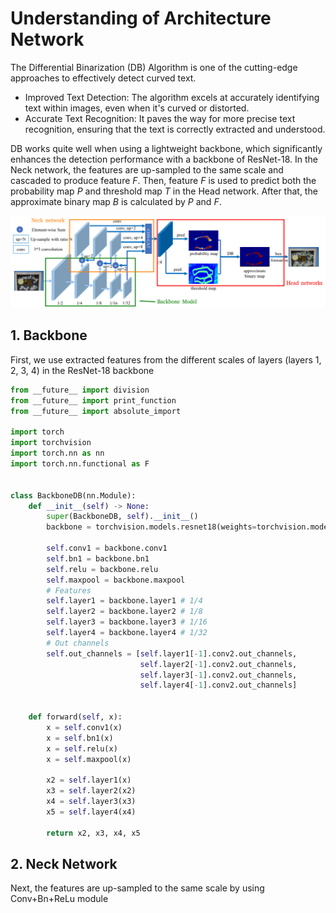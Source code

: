 # Understanding of Architecture Network

The Differential Binarization (DB) Algorithm is one of the cutting-edge approaches to effectively detect curved text. 
+ Improved Text Detection: The algorithm excels at accurately identifying text within images, even when it's curved or distorted.
+ Accurate Text Recognition: It paves the way for more precise text recognition, ensuring that the text is correctly extracted and understood.
  
DB works quite well when using a lightweight backbone, which significantly enhances the detection performance with a backbone of ResNet-18. In the Neck network, the features are up-sampled to the same scale and cascaded to produce feature $F$. Then, feature $F$ is used to predict both the probability map $P$ and threshold map $T$ in the Head network.
After that, the approximate binary map $B$ is calculated by $P$ and $F$.

<p align="center">
    <img src="../../images/architecture.png">
</p>

## 1. Backbone

First, we use extracted features from the different scales of layers (layers 1, 2, 3, 4) in the ResNet-18 backbone

```python
from __future__ import division
from __future__ import print_function
from __future__ import absolute_import

import torch
import torchvision
import torch.nn as nn
import torch.nn.functional as F


class BackboneDB(nn.Module):
    def __init__(self) -> None:
        super(BackboneDB, self).__init__()
        backbone = torchvision.models.resnet18(weights=torchvision.models.ResNet18_Weights.DEFAULT)

        self.conv1 = backbone.conv1
        self.bn1 = backbone.bn1
        self.relu = backbone.relu
        self.maxpool = backbone.maxpool
        # Features
        self.layer1 = backbone.layer1 # 1/4
        self.layer2 = backbone.layer2 # 1/8
        self.layer3 = backbone.layer3 # 1/16
        self.layer4 = backbone.layer4 # 1/32
        # Out channels
        self.out_channels = [self.layer1[-1].conv2.out_channels,
                             self.layer2[-1].conv2.out_channels,
                             self.layer3[-1].conv2.out_channels,
                             self.layer4[-1].conv2.out_channels]

    
    def forward(self, x):
        x = self.conv1(x)
        x = self.bn1(x)
        x = self.relu(x)
        x = self.maxpool(x)

        x2 = self.layer1(x)
        x3 = self.layer2(x2)
        x4 = self.layer3(x3)
        x5 = self.layer4(x4)
        
        return x2, x3, x4, x5
```

## 2. Neck Network
Next, the features are up-sampled to the same scale by using Conv+Bn+ReLu module